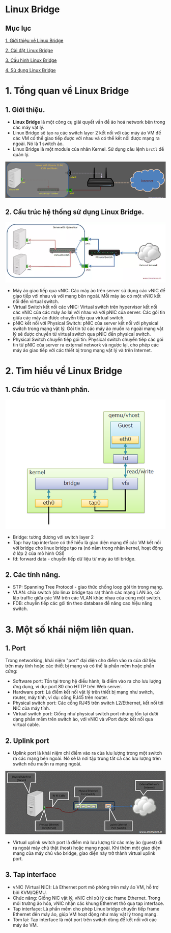 # Linux Bridge

## Mục lục

[1. Giới thiệu về Linux Bridge](#gioi-thieu-ve-linux-bridge)

[2. Cài đặt Linux Bridge](#cai-dat-linux-bridge)

[3. Cấu hình Linux Bridge](#cau-hinh-linux-bridge)

[4. Sử dụng Linux Bridge](#su-dung-linux-bridge)

# 1. Tổng quan về Linux Bridge

## 1. Giới thiệu.

- **Linux Bridge** là một công cụ giải quyết vấn đề ảo hoá network bên trong các máy vật lý.
- Linux Bridge sẽ tạo ra các switch layer 2 kết nối với các máy ảo VM để các VM có thể giao tiếp được với nhau và có thể kết nối được mạng ra ngoài. Nó là 1 switch ảo.
- Linux Bridge là một module của nhân Kernel. Sử dụng câu lệnh `brctl` để quản lý.

![Linux Bridge](./images/image9.png)

## 2. Cấu trúc hệ thống sử dụng Linux Bridge.

![Linux Bridge](./images/image10.png)

- Máy ảo giao tiếp qua vNIC: Các máy ảo trên server sử dụng các vNIC để giao tiếp với nhau và với mạng bên ngoài. Mỗi máy ảo có một vNIC kết nối đến virtual switch.
- Virtual Switch kết nối các vNIC: Virtual switch trên hypervisor kết nối các vNIC của các máy ảo lại với nhau và với pNIC của server. Các gói tin giữa các máy ảo được chuyển tiếp qua virtual switch.
- pNIC kết nối với Physical Switch: pNIC của server kết nối với physical switch trong mạng vật lý. Gói tin từ các máy ảo muốn ra ngoài mạng vật lý sẽ được chuyển từ virtual switch qua pNIC đến physical switch.
- Physical Switch chuyển tiếp gói tin: Physical switch chuyển tiếp các gói tin từ pNIC của server ra external network và ngược lại, cho phép các máy ảo giao tiếp với các thiết bị trong mạng vật lý và trên Internet.

# 2. Tìm hiểu về Linux Bridge

## 1. Cấu trúc và thành phần.

![Linux Bridge](./images/image11.png)

- Bridge: tương đương với switch layer 2
- Tap: hay tap interface có thể hiểu là giao diện mạng để các VM kết nối với bridge cho linux bridge tạo ra (nó nằm trong nhân kernel, hoạt động ở lớp 2 của mô hình OSI)
- fd: forward data - chuyển tiếp dữ liệu từ máy ảo tới bridge.

## 2. Các tính năng.

- STP: Spanning Tree Protocol - giao thức chống loop gói tin trong mạng.
- VLAN: chia switch (do linux bridge tạo ra) thành các mạng LAN ảo, cô lập traffic giữa các VM trên các VLAN khác nhau của cùng một switch.
- FDB: chuyển tiếp các gói tin theo database để nâng cao hiệu năng switch.

# 3. Một số khái niệm liên quan.

## 1. Port

Trong networking, khái niệm "port" đại diện cho điểm vào ra của dữ liệu trên máy tính hoặc các thiết bị mạng và có thể là phần mềm hoặc phần cứng:

- Software port: Tồn tại trong hệ điều hành, là điểm vào ra cho lưu lượng ứng dụng, ví dụ: port 80 cho HTTP trên Web server.
- Hardware port: Là điểm kết nối vật lý trên thiết bị mạng như switch, router, máy tính, ví dụ: cổng RJ45 trên router.
- Physical switch port: Các cổng RJ45 trên switch L2/Ethernet, kết nối tới NIC của máy tính.
- Virtual switch port: Giống như physical switch port nhưng tồn tại dưới dạng phần mềm trên switch ảo, với vNIC và vPort được kết nối qua virtual cable.

## 2. Uplink port

- Uplink port là khái niệm chỉ điểm vào ra của lưu lượng trong một switch ra các mạng bên ngoài. Nó sẽ là nơi tập trung tất cả các lưu lượng trên switch nếu muốn ra mạng ngoài.

![Uplink port](./images/image12.png)

- Virtual uplink switch port là điểm mà lưu lượng từ các máy ảo (guest) đi ra ngoài máy chủ thật (host) hoặc mạng ngoài. Khi thêm một giao diện mạng của máy chủ vào bridge, giao diện này trở thành virtual uplink port.

## 3. Tap interface

- vNIC (Virtual NIC): Là Ethernet port mô phỏng trên máy ảo VM, hỗ trợ bởi KVM/QEMU.
- Chức năng: Giống NIC vật lý, vNIC chỉ xử lý các frame Ethernet. Trong môi trường ảo hóa, vNIC nhận các khung Ethernet thô qua tap interface.
- Tap interface: Là phần mềm cho phép Linux bridge chuyển tiếp frame Ethernet đến máy ảo, giúp VM hoạt động như máy vật lý trong mạng.
- Tóm lại: Tap interface là một port trên switch dùng để kết nối với các máy ảo VM.
